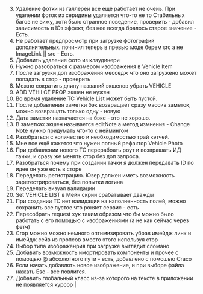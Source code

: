 3. Удаление фотки из галлереи все ещё работает не очень. При удалении фоток из серидины удаляется что-то не то
   Стабильных багов не вижу, хотя было странное поведение, проверить - добавил зависимость в Юз эффект, без нее всегда
   бралось старое значение - Есть.
4. Не работает предпросмотр при загрузке фотографий дополнительных. починил теперь в превью моде берем src а не
   ImageLink || src - Есть.
7. Добавить удаление фото из клаудинери
8. Нужно разобраться с размером изображения в Vehicle Item
10. После загрузки доп изображения месседж что оно загружено может попадать в стор - проверить
11. Можно сократить длину названий экшенов убрать VEHICLE
12. ADD VEHILCE PROP экшен не нужен
12. Во время удаление ТС Vehicle List может быть пустой.
13. После добавления заметки бэк возвращает сразу массив заметок, можно возвращать только одну - новую
14. Дата заметки назначается на бэке - это не хорошо.
15. В заметках экшен называется editNote а метод измнения - Change Note нужно придумать что-то с неймингом
16. Разобраться с количество и необходимостью трай кэтчей.
17. Мне все ещё кажется что нужен полный рефактор Vehicle Photo
18. При добавлении нового ТС перерабоать роут и возврашать ИД тачки, и сразу же менять стор без доп запроса.
19. Разобраться почему при создании тачки я должен передавать ID по идее он уже есть в сторе
20. Переделать регистрацию. Юзер должен иметь возможность зарегестрироваться, без попытки логина
21. Переделать визуал валидации
22. Set VEHICLE LIST в Мейн скрин срабатывает дважды
23. При создании ТС нет валидации на наполненность полей, можно сохранить все пустое что роняет сервис - есть
24. Пересобрать request хук таким образом что бы можно было работать с его помощью с изображениями (а не как сейчас
    через фетч)
25. Crop можно можно немного оптимизировать убрав имейдж линк и имейдж сейв из пропсов вместо этого используя стор
26. Выбор типа изображенрия при загрузке выглядит сломано
27. Добавить возможность имортировать компоненты и прочее с помощью @ абсолютного пути - есть, добавлено с помошью Craco
28. Если начать добавлять новое изображение, и при выборе файла нажать Esc - все повлится.
29. Добавить глобальный класс из-за которого на тексте в приложении не появляется курсор |